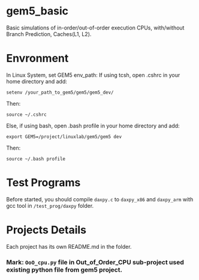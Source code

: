 # gem5_basic
Basic simulations of in-order/out-of-order execution CPUs, with/without Branch Prediction, Caches(L1, L2).

# Envronment
In Linux System, set GEM5 env_path:
If using tcsh, open .cshrc in your home directory and add:
```
setenv /your_path_to_gem5/gem5/gem5_dev/
```
Then:
```
source ~/.cshrc
```
Else, if using bash, open .bash profile in your home directory and add:
```
export GEM5=/project/linuxlab/gem5/gem5 dev
```
Then:
```
source ~/.bash profile
```

# Test Programs
Before started, you should compile `daxpy.c` to `daxpy_x86` and `daxpy_arm` with gcc tool in `/test_prog/daxpy` folder.

# Projects Details
Each project has its own README.md in the folder.

### Mark: `OoO_cpu.py` file in Out_of_Order_CPU sub-project used existing python file from gem5 project.
